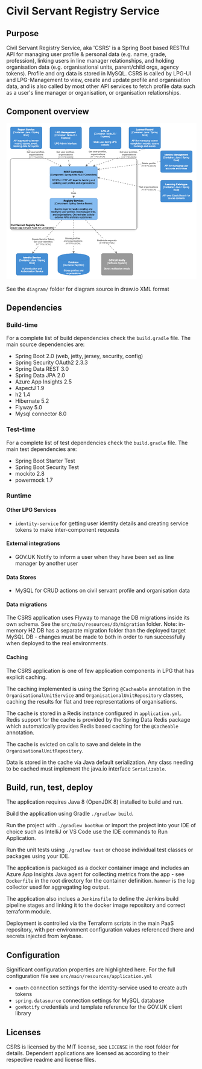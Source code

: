 # Civil Servant Registry Service

## Purpose

Civil Servant Registry Service, aka 'CSRS' is a Spring Boot based RESTful API for managing user profile & personal data (e.g. name, grade, profession), linking users in line manager relationships, and holding organisation data (e.g. organisational units, parent/child orgs, agency tokens). Profile and org data is stored in MySQL. CSRS is called by LPG-UI and LPG-Management to view, create and update profile and organisation data, and is also called by most other API services to fetch profile data such as a user's line manager or organisation, or organisation relationships.

## Component overview

![C4 Component diagram for CSRS](diagram/csrs-component.png)

See the `diagram/` folder for diagram source in draw.io XML format


## Dependencies

### Build-time

For a complete list of build dependencies check the `build.gradle` file. The main source dependencies are:
- Spring Boot 2.0 (web, jetty, jersey, security, config)
- Spring Security OAuth2 2.3.3
- Spring Data REST 3.0
- Spring Data JPA 2.0
- Azure App Insights 2.5
- AspectJ 1.9
- h2 1.4
- Hibernate 5.2
- Flyway 5.0
- Mysql connector 8.0

### Test-time

For a complete list of test dependencies check the `build.gradle` file. The main test dependencies are:
- Spring Boot Starter Test
- Spring Boot Security Test
- mockito 2.8
- powermock 1.7

### Runtime

#### Other LPG Services

- `identity-service` for getting user identity details and creating service tokens to make inter-component requests

#### External integrations

- GOV.UK Notify to inform a user when they have been set as line manager by another user

#### Data Stores

- MySQL <version> for CRUD actions on civil servant profile and organisation data

#### Data migrations

The CSRS application uses Flyway to manage the DB migrations inside its own schema. See the `src/main/resources/db/migration` folder. Note: in-memory H2 DB has a separate migration folder than the deployed target MySQL DB - changes must be made to both in order to run successfully when deployed to the real environments.

#### Caching

The CSRS application is one of few application components in LPG that has explicit caching. 

The caching implemented is using the Spring `@Cacheable` annotation in the `OrganisationalUnitService` and `OrganisationalUnitRepository` classes, caching the results for flat and tree representations of organisations.
 
The cache is stored in a Redis instance configured in `application.yml`. Redis support for the cache is provided by the Spring Data Redis package which automatically provides Redis based caching for the `@Cacheable` annotation.
 
The cache is evicted on calls to save and delete in the `OrganisationalUnitRepository`.

Data is stored in the cache via Java default serialization. Any class needing to be cached must implement the java.io interface `Serializable`.

## Build, run, test, deploy

The application requires Java 8 (OpenJDK 8) installed to build and run.

Build the application using Gradle `./gradlew build`.

Run the project with `./gradlew bootRun` or import the project into your IDE of choice such as IntelliJ or VS Code use the IDE commands to Run Application.

Run the unit tests using `./gradlew test` or choose individual test classes or packages using your IDE.

The application is packaged as a docker container image and includes an Azure App Insights Java agent for collecting metrics from the app - see `Dockerfile` in the root directory for the container definition. `hammer` is the log collector used for aggregating log output.

The application also inclues a `Jenkinsfile` to define the Jenkins build pipeline stages and linking it to the docker image repository and correct terraform module.

Deployment is controlled via the Terraform scripts in the main PaaS repository, with per-environment configuration values referenced there and secrets injected from keybase.

## Configuration

Significant configuration properties are highlighted here. For the full configuration file see `src/main/resources/application.yml`

- `oauth` connection settings for the identity-service used to create auth tokens
- `spring.datasource` connection settings for MySQL database
- `govNotify` credentials and template reference for the GOV.UK client library


## Licenses

CSRS is licensed by the MIT license, see `LICENSE` in the root folder for details. Dependent applications are licensed as according to their respective readme and license files.
